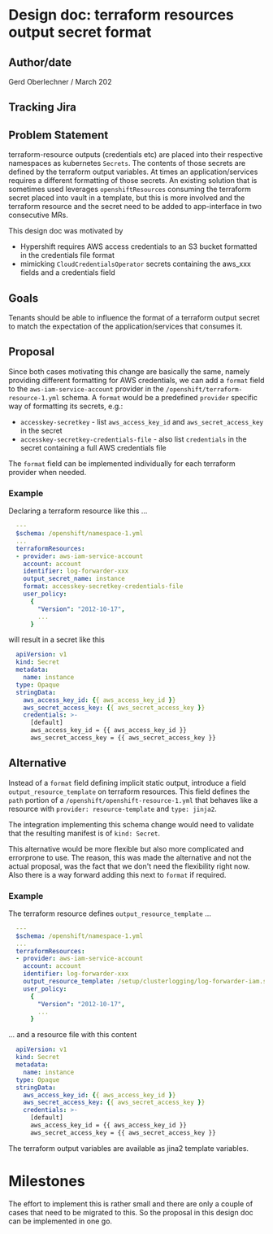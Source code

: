 # Design doc: terraform resources output secret format

## Author/date

Gerd Oberlechner / March 202

## Tracking Jira

## Problem Statement
terraform-resource outputs (credentials etc) are placed into their respective
namespaces as kubernetes `Secrets`. The contents of those secrets are defined
by the terraform output variables. At times an application/services requires
a different formatting of those secrets. An existing solution that is sometimes used
leverages `openshiftResources` consuming the terraform secret placed into vault
in a template, but this is more involved and the terraform resource and
the secret need to be added to app-interface in two consecutive MRs.

This design doc was motivated by
* Hypershift requires AWS access credentials to an S3 bucket formatted in the credentials file format
* mimicking `CloudCredentialsOperator` secrets containing the aws_xxx fields and a credentials field

## Goals
Tenants should be able to influence the format of a terraform output secret to
match the expectation of the application/services that consumes it.

## Proposal
Since both cases motivating this change are basically the same, namely providing different formatting for AWS credentials, we can add a `format` field to the `aws-iam-service-account` provider in the `/openshift/terraform-resource-1.yml` schema. A `format` would be a predefined `provider` specific way of formatting its secrets, e.g.:

* `accesskey-secretkey` - list `aws_access_key_id` and `aws_secret_access_key` in the secret
* `accesskey-secretkey-credentials-file` - also list `credentials` in the secret containing a full AWS credentials file

The `format` field can be implemented individually for each terraform provider when needed.

### Example

Declaring a terraform resource like this ...

```yaml
  ---
  $schema: /openshift/namespace-1.yml
  ...
  terraformResources:
  - provider: aws-iam-service-account
    account: account
    identifier: log-forwarder-xxx
    output_secret_name: instance
    format: accesskey-secretkey-credentials-file
    user_policy:
      {
        "Version": "2012-10-17",
        ...
      }
```

will result in a secret like this

```yaml
  apiVersion: v1
  kind: Secret
  metadata:
    name: instance
  type: Opaque
  stringData:
    aws_access_key_id: {{ aws_access_key_id }}
    aws_secret_access_key: {{ aws_secret_access_key }}
    credentials: >-
      [default]
      aws_access_key_id = {{ aws_access_key_id }}
      aws_secret_access_key = {{ aws_secret_access_key }}

```

## Alternative
Instead of a `format` field defining implicit static output, introduce a field
`output_resource_template` on terraform resources. This field defines the `path`
portion of a `/openshift/openshift-resource-1.yml` that behaves like a resource with
`provider: resource-template` and `type: jinja2`.

The integration implementing this schema change would need to validate that the
resulting manifest is of `kind: Secret`.

This alternative would be more flexible but also more complicated
and errorprone to use. The reason, this was made the alternative
and not the actual proposal, was the fact that we don't need the flexibility
right now. Also there is a way forward adding this next to `format` if required.

### Example
The terraform resource defines `output_resource_template` ...

```yaml
  ---
  $schema: /openshift/namespace-1.yml
  ...
  terraformResources:
  - provider: aws-iam-service-account
    account: account
    identifier: log-forwarder-xxx
    output_resource_template: /setup/clusterlogging/log-forwarder-iam.secret.yaml
    user_policy:
      {
        "Version": "2012-10-17",
        ...
      }
```

... and a resource file with this content

```yaml
  apiVersion: v1
  kind: Secret
  metadata:
    name: instance
  type: Opaque
  stringData:
    aws_access_key_id: {{ aws_access_key_id }}
    aws_secret_access_key: {{ aws_secret_access_key }}
    credentials: >-
      [default]
      aws_access_key_id = {{ aws_access_key_id }}
      aws_secret_access_key = {{ aws_secret_access_key }}

```

The terraform output variables are available as jina2 template variables.

# Milestones
The effort to implement this is rather small and there are only a couple of
cases that need to be migrated to this. So the proposal in this design doc
can be implemented in one go.
